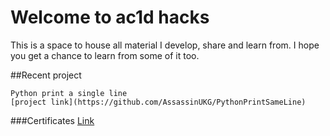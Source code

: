 # Welcome to ac1d hacks

This is a space to house all material I develop, share and learn from. I hope you get a chance to learn from some of it too. 


##Recent project
```
Python print a single line
[project link](https://github.com/AssassinUKG/PythonPrintSameLine)
```

###Certificates
[Link](https://assassinukg.github.io/ac1d/certs/)

